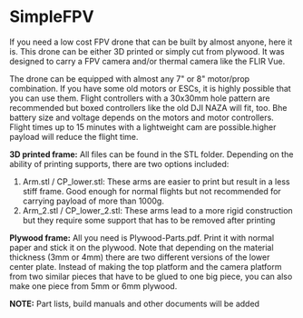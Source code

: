 # SimpleFPV

If you need a low cost FPV drone that can be built by almost anyone, here it is. 
This drone can be either 3D printed or simply cut from plywood. It was designed to carry a FPV camera and/or thermal camera like the FLIR Vue.

The drone can be equipped with almost any 7" or 8" motor/prop combination. If you have some old motors or ESCs, it is highly possible that you can use them. Flight controllers with a 30x30mm hole pattern are recommended but boxed controllers like the old DJI NAZA will fit, too. Bhe battery size and voltage depends on the motors and motor controllers. Flight times up to 15 minutes with a lightweight cam are possible.higher payload will reduce the flight time.

**3D printed frame:**
All files can be found in the STL folder. Depending on the ability of printing supports, there are two options included:
1) Arm.stl / CP_lower.stl: These arms are easier to print but result in a less stiff frame. Good enough for normal flights but not recommended for carrying payload of more than 1000g.
2) Arm_2.stl / CP_lower_2.stl: These arms lead to a more rigid construction but they require some support that has to be removed after printing

**Plywood frame:**
All you need is Plywood-Parts.pdf. Print it with normal paper and stick it on the plywood. Note that depending on the material thickness (3mm or 4mm) there are two different versions of the lower center plate. Instead of making the top platform and the camera platform from two similar pieces that have to be glued to one big piece, you can also make one piece from 5mm or 6mm plywood.

**NOTE:**
Part lists, build manuals and other documents will be added
